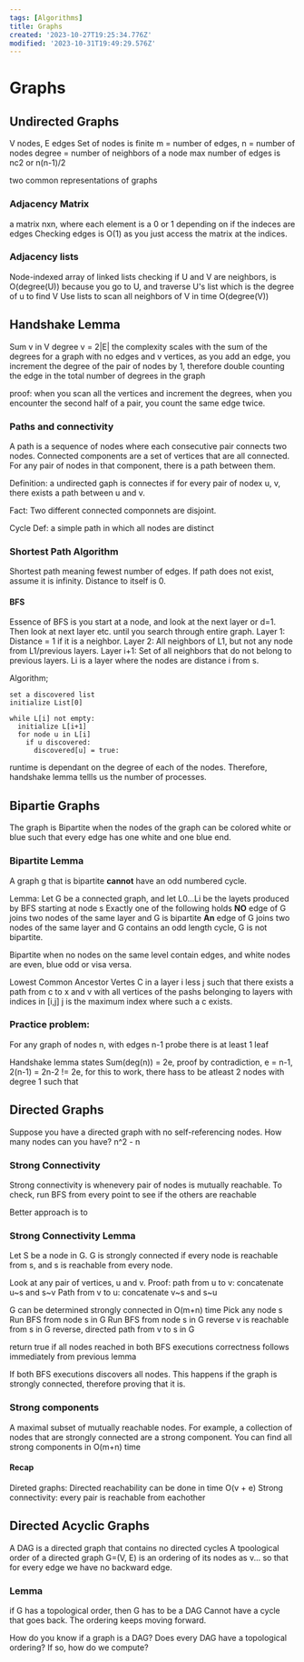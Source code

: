 ```yaml
---
tags: [Algorithms]
title: Graphs
created: '2023-10-27T19:25:34.776Z'
modified: '2023-10-31T19:49:29.576Z'
---
```


# Graphs
## Undirected Graphs
V nodes, E edges
Set of nodes is finite
m = number of edges, n = number of nodes
degree = number of neighbors of a node
max number of edges is nc2 or n(n-1)/2

two common representations of graphs

### Adjacency Matrix
a matrix nxn, where each element is a 0 or 1 depending on if the indeces are edges
Checking edges is O(1) as you just access the matrix at the indices. 

### Adjacency lists
Node-indexed array of linked lists
checking if U and V are neighbors, is O(degree(U)) because you go to U, and traverse U's list which is the degree of u to find V
Use lists to scan all neighbors of V in time O(degree(V))

## Handshake Lemma
Sum v in V degree v = 2|E|
the complexity scales with the sum of the degrees
for a graph with no edges and v vertices, as you add an edge, you increment the degree of the pair of nodes by 1, therefore double counting the edge in the total number of degrees in the graph

proof: when you scan all the vertices and increment the degrees, when you encounter the second half of a pair, you count the same edge twice.

### Paths and connectivity
A path is a sequence of nodes where each consecutive pair connects two nodes. 
Connected components are a set of vertices that are all connected. For any pair of nodes in that component, there is a path between them.

Definition: a undirected gaph is connectes if for every pair of nodex u, v, there exists a path between u and v. 

Fact: Two different connected componnets are disjoint. 

Cycle
Def: a simple path in which all nodes are distinct

### Shortest Path Algorithm
Shortest path meaning fewest number of edges. If path does not exist, assume it is infinity. Distance to itself is 0. 
#### BFS
Essence of BFS is you start at a node, and look at the next layer or d=1. Then look at next layer etc. until you search through entire graph. 
Layer 1: Distance = 1 if it is a neighbor. 
Layer 2: All neighbors of L1, but not any node from L1/previous layers.
Layer i+1: Set of all neighbors that do not belong to previous layers.
Li is a layer where the nodes are distance i from s. 

Algorithm;
```
set a discovered list
initialize List[0]

while L[i] not empty:
  initialize L[i+1]
  for node u in L[i]
    if u discovered:
      discovered[u] = true:
```
runtime is dependant on the degree of each of the nodes.
Therefore, handshake lemma tellls us the number of processes.

## Bipartie Graphs
The graph is Bipartite when the nodes of the graph can be colored white or blue such that every edge has one white and one blue end.

### Bipartite Lemma
A graph g that is bipartite **cannot** have an odd numbered cycle. 

Lemma: Let G be a connected graph, and let L0...Li be the layets produced by BFS starting at node s
Exactly one of the following holds
  **NO** edge of G joins two nodes of the same layer and G is bipartite
  **An** edge of G joins two nodes of the same layer and G contains an odd length cycle, G is not bipartite. 

Bipartite when no nodes on the same level contain edges, and white nodes are even, blue odd or visa versa.

Lowest Common Ancestor
Vertes C in a layer i less j such that there exists a path from c to x and v with all vertices of the pashs belonging to layers with indices in [i,j]
j is the maximum index where such a c exists.

### Practice problem:

For any graph of nodes n, with edges n-1 probe there is at least 1 leaf

Handshake lemma states Sum(deg(n)) = 2e,
proof by contradiction, e = n-1, 2(n-1) = 2n-2 != 2e, for this to work, there hass to be atleast 2 nodes with degree 1 such that 





## Directed Graphs
Suppose you have a directed graph with no self-referencing nodes. How many nodes can you have?
n^2 - n


### Strong Connectivity
Strong connectivity is whenevery pair of nodes is mutually reachable. 
To check, run BFS from every point to see if the others are reachable

Better approach is to 

### Strong Connectivity Lemma
Let S be a node in G. G is strongly connected if every node is reachable from s, and s is reachable from every node.

Look at any pair of vertices, u and v. 
Proof: 
path from u to v: concatenate u~s and s~v
Path from v to u: concatenate v~s and s~u

G can be determined strongly connected in O(m+n) time
Pick any node s
Run BFS from node s in G
Run BFS from node s in G reverse
v is reachable from s in G reverse, directed path from v to s in G

return true if all nodes reached in both BFS executions
correctness follows immediately from previous lemma

If both BFS executions discovers all nodes. This happens if the graph is strongly connected, therefore proving that it is. 

### Strong components
A maximal subset of mutually reachable nodes. For example, a collection of nodes that are strongly connected are a strong component. 
You can find all strong components in O(m+n) time

#### Recap
Direted graphs:
  Directed reachability can be done in time O(v + e)
  Strong connectivity: every pair is reachable from eachother

## Directed Acyclic Graphs
A DAG is a directed graph that contains no directed cycles
A tpoological order of a directed graph G=(V, E) is an ordering of its nodes as v... so that for every edge we have no backward edge. 


### Lemma
if G has a topological order, then G has to be a DAG
Cannot have a cycle that goes back. The ordering keeps moving forward.

How do you know if a graph is a DAG?
Does every DAG have a topological ordering?
If so, how do we compute?






































